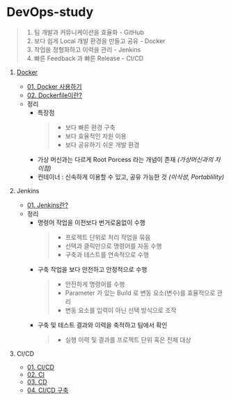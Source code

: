 # DevOps-study

> 1. 팀 개발과 커뮤니케이션을 효율화 - GitHub
> 2. 보다 쉽게 Local 개발 환경을 만들고 공유 - Docker
> 3. 작업을 졍형화하고 이력을 관리 - Jenkins
> 4. 빠른 Feedback 과 빠른 Release - CI/CD

1. [Docker](https://docs.docker.com)

   - [01. Docker 사용하기](https://github.com/JeongJaeSoon/DevOps-study/blob/main/docker/01._Docker-%EC%82%AC%EC%9A%A9%ED%95%98%EA%B8%B0.md)
   - [02. Dockerfile이란?](https://github.com/JeongJaeSoon/DevOps-study/blob/main/docker/02._Dockerfile%EC%9D%B4%EB%9E%80%3F.md)
   - 정리
     - 특장점
       > - 보다 빠른 환경 구축
       > - 보다 효율적인 자원 이용
       > - 보다 공유하기 쉬운 개발 환경
     - 가상 머신과는 다르게 Root Porcess 라는 개념이 존재 _(가상머신과의 차이점)_
     - 컨테이너 : 신속하게 이용할 수 있고, 공유 가능한 것 _(이식성, Portablility)_

2. Jenkins

   - [01. Jenkins란?](https://github.com/JeongJaeSoon/DevOps-study/blob/main/jenkins/01._Jenkins%EB%9E%80%3F.md)
   - 정리
     - 명령어 작업을 이전보다 번거로움없이 수행
       > - 프로젝트 단위로 처리 작업을 묶음
       > - 선택과 클릭만으로 명령어를 자동 수행
       > - 구축과 테스트를 연속적으로 수행
     - 구축 작업을 보다 안전하고 안정적으로 수행
       > - 안전하게 명령어를 수행
       > - Parameter 가 있는 Build 로 변동 요소(변수)를 효율적으로 관리
       > - 변동 요소를 입력이 아닌 선택 방식으로 조작
     - 구축 및 테스트 결과와 이력을 축적하고 팀에서 확인
       > - 실행 이력 및 결과를 프로젝트 단위 혹은 전체 대상

3. CI/CD
   - [01. CI/CD](https://github.com/JeongJaeSoon/DevOps-study/blob/main/CI_CD/01.%20CI_CD.md)
   - [02. CI](https://github.com/JeongJaeSoon/DevOps-study/blob/main/CI_CD/02.%20CI.md)
   - [03. CD](https://github.com/JeongJaeSoon/DevOps-study/blob/main/CI_CD/03.%20CD.md)
   - [04. CI/CD 구축](https://github.com/JeongJaeSoon/DevOps-study/blob/main/CI_CD/04.%20CI_CD_%EA%B5%AC%EC%B6%95.md)
